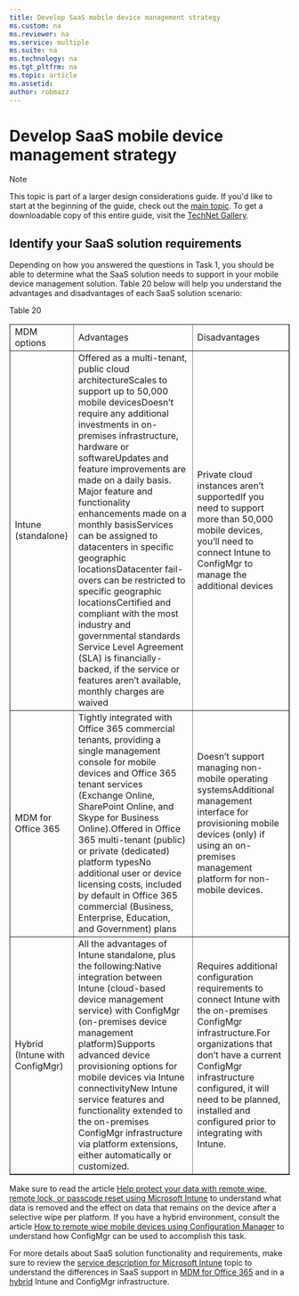 ```yaml
---
title: Develop SaaS mobile device management strategy
ms.custom: na
ms.reviewer: na
ms.service: multiple
ms.suite: na
ms.technology: na 
ms.tgt_pltfrm: na
ms.topic: article
ms.assetid:  
author: robmazz
---
```

# Develop SaaS mobile device management strategy

>[!NOTE]
>This topic is part of a larger design considerations guide. If you'd like to start at the beginning of the guide, check out the [main topic](mdm-design-considerations-guide.md). To get a downloadable copy of this entire guide, visit the [TechNet Gallery](https://gallery.technet.microsoft.com/Mobile-Device-Management-7d401582).

## Identify your SaaS solution requirements

Depending on how you answered the questions in Task 1, you should be able to determine what the SaaS solution needs to support in your mobile device management solution. Table 20 below will help you understand the advantages and disadvantages of each SaaS solution scenario:

</para><para><legacyBold>Table 20</legacyBold></para><table border="1"><thead><tr><TD><para>MDM options</para></TD><TD><para>Advantages</para></TD><TD><para>Disadvantages</para></TD></tr></thead><tbody><tr><TD><para><token>Intune</token> (standalone)</para></TD><TD><list class="bullet"><listItem><para>Offered as a multi-tenant, public cloud architecture</para></listItem><listItem><para>Scales to support up to 50,000 mobile devices</para></listItem><listItem><para>Doesn’t require any additional investments in on-premises infrastructure, hardware or software</para></listItem><listItem><para>Updates and feature improvements are made on a daily basis. Major feature and functionality enhancements made on a monthly basis</para></listItem><listItem><para>Services can be assigned to datacenters in specific geographic locations</para></listItem><listItem><para>Datacenter fail-overs can be restricted to specific geographic locations</para></listItem><listItem><para>Certified and compliant with the most industry and governmental standards </para></listItem><listItem><para>Service Level Agreement (SLA) is financially-backed, if the service or features aren’t available, monthly charges are waived</para></listItem></list></TD><TD><list class="bullet"><listItem><para>Private cloud instances aren’t supported</para></listItem><listItem><para>If you need to support more than 50,000 mobile devices, you’ll need to connect <token>Intune</token> to <token>ConfigMgr</token> to manage the additional devices</para></listItem></list></TD></tr><tr><TD><para><token>MDM for Office 365</token></para></TD><TD><list class="bullet"><listItem><para>	Tightly integrated with <token>Office 365</token> commercial tenants, providing a single management console for mobile devices and <token>Office 365</token> tenant services (<token>Exchange Online</token>, <token>SharePoint Online</token>, and Skype for Business Online).</para></listItem><listItem><para>Offered in <token>Office 365</token> multi-tenant (public) or private (dedicated) platform types</para></listItem><listItem><para>No additional user or device licensing costs, included by default in <token>Office 365</token> commercial (Business, Enterprise, Education, and Government) plans</para></listItem></list></TD><TD><list class="bullet"><listItem><para>Doesn’t support managing non-mobile operating systems</para></listItem><listItem><para>Additional management interface for provisioning mobile devices (only) if using an on-premises management platform for non-mobile devices.</para></listItem></list></TD></tr><tr><TD><para>Hybrid (<token>Intune</token> with <token>ConfigMgr</token>)</para></TD><TD><list class="bullet"><listItem><para>All the advantages of <token>Intune</token> standalone, plus the following:</para><list class="bullet"><listItem><para>Native integration between <token>Intune</token> (cloud-based device management service) with <token>ConfigMgr</token> (on-premises device management platform)</para></listItem><listItem><para>Supports advanced device provisioning options for mobile devices via <token>Intune</token> connectivity</para></listItem><listItem><para>New <token>Intune</token> service features and functionality extended to the on-premises <token>ConfigMgr</token> infrastructure via platform extensions, either automatically or customized.</para></listItem></list></listItem></list></TD><TD><list class="bullet"><listItem><para>Requires additional configuration requirements to connect <token>Intune</token> with the on-premises <token>ConfigMgr</token> infrastructure.</para></listItem><listItem><para>For organizations that don’t have a current <token>ConfigMgr</token> infrastructure configured, it will need to be planned, installed and configured prior to integrating with <token>Intune</token>.</para></listItem></list></TD></tr></tbody></table><para>

Make sure to read the article [Help protect your data with remote wipe, remote lock, or passcode reset using Microsoft Intune](https://technet.microsoft.com/library/jj676679.aspx) to understand what data is removed and the effect on data that remains on the device after a selective wipe per platform. If you have a hybrid environment, consult the article [How to remote wipe mobile devices using Configuration Manager](https://technet.microsoft.com/library/dn956981.aspx) to understand how ConfigMgr can be used to accomplish this task.

For more details about SaaS solution functionality and requirements, make sure to review the [service description for Microsoft Intune](https://technet.microsoft.com/library/dn600286.aspx) topic to understand the differences in SaaS support in [MDM for Office 365](https://technet.microsoft.com/library/faa7d8e5-645d-4d59-839c-c8d4c1869e4a(v=technet.10).aspx) and in a [hybrid](https://technet.microsoft.com/library/jj884158.aspx) Intune and ConfigMgr infrastructure.